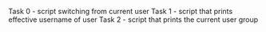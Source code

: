 Task 0 - script switching from current user
Task 1 - script that prints effective username of user
Task 2 - script that prints the current user group
